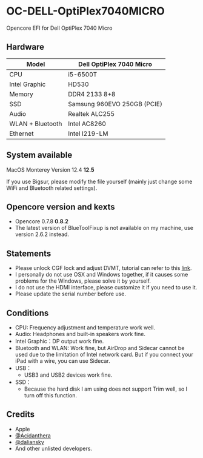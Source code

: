 # OC-DELL-OptiPlex7040MICRO
Opencore EFI for Dell OptiPlex 7040 Micro

## Hardware
| Model            | Dell OptiPlex 7040 Micro    |
|------------------|-----------------------------|
| CPU              | i5-6500T                    |
| Intel Graphic    | HD530                       |
| Memory           | DDR4 2133 8+8               |
| SSD              | Samsung 960EVO 250GB (PCIE) |
| Audio            | Realtek ALC255              |
| WLAN + Bluetooth | Intel AC8260                |
| Ethernet         | Intel I219-LM               |

## System available

MacOS Monterey Version 12.4 **12.5**

If you use Bigsur, please modify the file yourself (mainly just change some WiFi and Bluetooth related settings).

## Opencore version and kexts

- Opencore 0.7.8 **0.8.2**
- The latest version of BlueToolFixup is not available on my machine, use version 2.6.2 instead.

## Statements

- Please unlock CGF lock and adjust DVMT, tutorial can refer to this [link](https://github.com/optiplex-osx/Dell-OptiPlex-7040-Clover-EFI%0A).
- I personally do not use OSX and Windows together, if it causes some problems for the Windows, please solve it by yourself.
- I do not use the HDMI interface, please customize it if you need to use it.
- Please update the serial number before use.

## Conditions

- CPU: Frequency adjustment and temperature work well.
- Audio: Headphones and built-in speakers work fine.
- Intel Graphic：DP output work fine.
- Bluetooth and WLAN: Work fine, but AirDrop and Sidecar cannot be used due to the limitation of Intel network card. But if you connect your iPad with a wire, you can use Sidecar.
- USB：
    - USB3 and USB2 devices work fine.
- SSD：
    - Because the hard disk I am using does not support Trim well, so I turn off this function.

## Credits

- Apple
- [@Acidanthera](https://github.com/acidanthera)
- [@daliansky](https://github.com/daliansky)
- And other unlisted developers.


